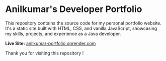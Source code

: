 # Anilkumar's Developer Portfolio

This repository contains the source code for my personal portfolio website. It's a static site built with HTML, CSS, and vanilla JavaScript, showcasing my skills, projects, and experience as a Java developer.

**Live Site:** [anilkumar-portfolio.onrender.com](https://anilkumar-portfolio.onrender.com)

Thank you for visiting this repository !
